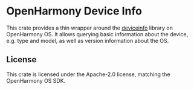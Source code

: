 # OpenHarmony Device Info

This crate provides a thin wrapper around the [deviceinfo] library on OpenHarmony OS.
It allows querying basic information about the device, e.g. type and model, as well
as version information about the OS.

[deviceinfo]: https://docs.openharmony.cn/pages/v5.0/en/application-dev/reference/apis-basic-services-kit/_device_info.md

## License

This crate is licensed under the Apache-2.0 license, matching the OpenHarmony OS SDK.
